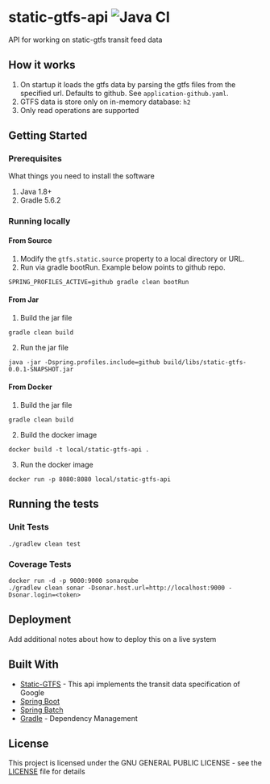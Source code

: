 # static-gtfs-api ![Java CI](https://github.com/phakk/static-gtfs-api/workflows/Java%20CI/badge.svg?branch=master&event=push)

API for working on static-gtfs transit feed data

## How it works
1. On startup it loads the gtfs data by parsing the gtfs files from the specified url. Defaults to github. See `application-github.yaml`.
2. GTFS data is store only on in-memory database: `h2`
3. Only read operations are supported

## Getting Started

### Prerequisites

What things you need to install the software

1. Java 1.8+
2. Gradle 5.6.2

### Running locally

#### From Source
1. Modify the `gtfs.static.source` property to a local directory or URL.
2. Run via gradle bootRun. Example below points to github repo.
```shell script
SPRING_PROFILES_ACTIVE=github gradle clean bootRun
```

#### From Jar
1. Build the jar file
```shell script
gradle clean build
```
2. Run the jar file
```shell script
java -jar -Dspring.profiles.include=github build/libs/static-gtfs-0.0.1-SNAPSHOT.jar
```

#### From Docker
1. Build the jar file
```shell script
gradle clean build
```
2. Build the docker image
```shell script
docker build -t local/static-gtfs-api .
```
3. Run the docker image
```shell script
docker run -p 8080:8080 local/static-gtfs-api
```

## Running the tests

### Unit Tests
```shell script
./gradlew clean test
```

### Coverage Tests
```shell script
docker run -d -p 9000:9000 sonarqube
./gradlew clean sonar -Dsonar.host.url=http://localhost:9000 -Dsonar.login=<token>
```

## Deployment

Add additional notes about how to deploy this on a live system

## Built With

* [Static-GTFS](https://github.com/google/transit/blob/master/gtfs/spec/en/reference.md) - This api implements the transit data specification of Google
* [Spring Boot](https://spring.io/projects/spring-boot)
* [Spring Batch](https://spring.io/projects/spring-batch)
* [Gradle](https://gradle.org/) - Dependency Management

## License

This project is licensed under the GNU GENERAL PUBLIC LICENSE - see the [LICENSE](LICENSE) file for details
